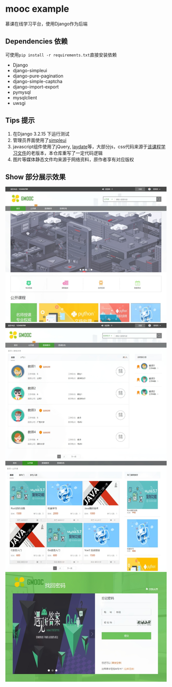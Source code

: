 # mooc example
慕课在线学习平台，使用Django作为后端  

## Dependencies 依赖
可使用`pip install -r requirements.txt`直接安装依赖
* Django
* django-simpleui
* django-pure-pagination
* django-simple-captcha
* django-import-export
* pymysql
* mysqlclient
* uwsgi

## Tips 提示
1. 在Django 3.2.15 下运行测试  
2. 管理员界面使用了[simpleui](https://github.com/newpanjing/simpleui)  
3. javascript组件使用了jQuery, [laydate](https://github.com/layui/laydate)等，大部分js，css代码来源于[该课程学习文件](https://coding.imooc.com/class/78.html)的老版本，本仓库重写了一定代码逻辑
4. 图片等媒体静态文件均来源于网络资料，原作者享有对应版权  


## Show 部分展示效果

![00](./review_images/00.jpg)  
![01](./review_images/01.jpg)  
![02](./review_images/02.jpg)  
![03](./review_images/03.jpg)  
